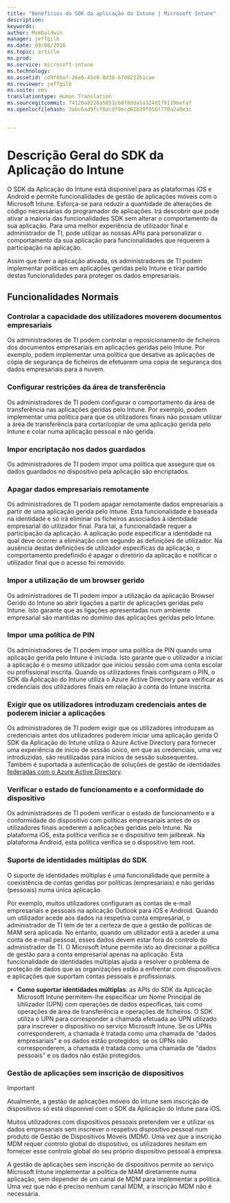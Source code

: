 ```yaml
---
title: "Benefícios do SDK da aplicação do Intune | Microsoft Intune"
description: 
keywords: 
author: Msmbaldwin
manager: jeffgilb
ms.date: 09/08/2016
ms.topic: article
ms.prod: 
ms.service: microsoft-intune
ms.technology: 
ms.assetid: cd9f05e7-26e6-45e0-8d38-67d8232b1cae
ms.reviewer: jeffgilb
ms.suite: ems
translationtype: Human Translation
ms.sourcegitcommit: 74120a8228a5851cb8f8dda1a324d1f9119befaf
ms.openlocfilehash: 3abc6ad9fcf0acdf9ecd61b39f056f770a2a0e3c


---
```


# Descrição Geral do SDK da Aplicação do Intune
O SDK da Aplicação do Intune está disponível para as plataformas iOS e Android e permite funcionalidades de gestão de aplicações móveis com o Microsoft Intune. Esforça-se para reduzir a quantidade de alterações de código necessárias do programador de aplicações. Irá descobrir que pode ativar a maioria das funcionalidades SDK sem alterar o comportamento da sua aplicação. Para uma melhor experiência de utilizador final e administrador de TI, pode utilizar as nossas APIs para personalizar o comportamento da sua aplicação para funcionalidades que requerem a participação na aplicação. 

Assim que tiver a aplicação ativada, os administradores de TI podem implementar políticas em aplicações geridas pelo Intune e tirar partido destas funcionalidades para proteger os dados empresariais.

## Funcionalidades Normais

### Controlar a capacidade dos utilizadores moverem documentos empresariais
Os administradores de TI podem controlar o reposicionamento de ficheiros dos documentos empresariais em aplicações geridas pelo Intune. Por exemplo, podem implementar uma política que desative as aplicações de cópia de segurança de ficheiros de efetuarem uma cópia de segurança dos dados empresariais para a nuvem.

### Configurar restrições da área de transferência
Os administradores de TI podem configurar o comportamento da área de transferência nas aplicações geridas pelo Intune. Por exemplo, podem implementar uma política para que os utilizadores finais não possam utilizar a área de transferência para cortar/copiar de uma aplicação gerida pelo Intune e colar numa aplicação pessoal e não gerida.

### Impor encriptação nos dados guardados
Os administradores de TI podem impor uma política que assegure que os dados guardados no dispositivo pela aplicação são encriptados.

### Apagar dados empresariais remotamente
Os administradores de TI podem apagar remotamente dados empresariais a partir de uma aplicação gerida pelo Intune. Esta funcionalidade é baseada na identidade e só irá eliminar os ficheiros associados à identidade empresarial do utilizador final. Para tal, a funcionalidade requer a participação da aplicação. A aplicação pode especificar a identidade na qual deve ocorrer a eliminação com segundo as definições de utilizador. Na ausência destas definições de utilizador específicas da aplicação, o comportamento predefinido é apagar o diretório da aplicação e notificar o utilizador final que o acesso foi removido.

### Impor a utilização de um browser gerido
Os administradores de TI podem impor a utilização da aplicação Browser Gerido do Intune ao abrir ligações a partir de aplicações geridas pelo Intune. Isto garante que as ligações apresentadas num ambiente empresarial são mantidas no domínio das aplicações geridas pelo Intune.

### Impor uma política de PIN
Os administradores de TI podem impor uma política de PIN quando uma aplicação gerida pelo Intune é iniciada. Isto garante que o utilizador a iniciar a aplicação é o mesmo utilizador que iniciou sessão com uma conta escolar ou profissional inscrita. Quando os utilizadores finais configuram o PIN, o SDK da Aplicação do Intune utiliza o Azure Active Directory para verificar as credenciais dos utilizadores finais em relação à conta do Intune inscrita.

### Exigir que os utilizadores introduzam credenciais antes de poderem iniciar a aplicações
Os administradores de TI podem exigir que os utilizadores introduzam as credenciais antes dos utilizadores poderem iniciar uma aplicação gerida  O SDK da Aplicação do Intune utiliza o Azure Active Directory para fornecer uma experiência de início de sessão único, em que as credenciais, uma vez introduzidas, são reutilizadas para inícios de sessão subsequentes. Também é suportada a autenticação de soluções de gestão de identidades [federadas com o Azure Active Directory](https://msdn.microsoft.com/library/azure/jj679342.aspx).

### Verificar o estado de funcionamento e a conformidade do dispositivo
Os administradores de TI podem verificar o estado de funcionamento e a conformidade do dispositivo com políticas empresariais antes de os utilizadores finais acederem a aplicações geridas pelo Intune. Na plataforma iOS, esta política verifica se o dispositivo tem jailbreak. Na plataforma Android, esta política verifica se o dispositivo tem root.

### Suporte de identidades múltiplas do SDK
O suporte de identidades múltiplas é uma funcionalidade que permite a coexistência de contas geridas por políticas (empresariais) e não geridas (pessoais) numa única aplicação.

Por exemplo, muitos utilizadores configuram as contas de e-mail empresariais e pessoais na aplicação Outlook para iOS e Android. Quando um utilizador acede aos dados na respetiva conta empresarial, o administrador de TI tem de ter a certeza de que a gestão de políticas de MAM será aplicada. No entanto, quando um utilizador está a aceder a uma conta de e-mail pessoal, esses dados devem estar fora do controlo do administrador de TI. O Microsoft Intune permite isto ao direcionar a política de gestão para a conta empresarial apenas na aplicação. Esta funcionalidade de identidades múltiplas ajuda a resolver o problema de proteção de dados que as organizações estão a enfrentar com dispositivos e aplicações que suportam contas pessoais e profissionais.

* **Como suportar identidades múltiplas**: as APIs do SDK da Aplicação Microsoft Intune permitem-lhe especificar um Nome Principal de Utilizador (UPN) com operações de dados específicas, tais como operações de área de transferência e operações de ficheiros. O SDK utiliza o UPN para corresponder a chamada efetuada ao UPN utilizado para inscrever o dispositivo no serviço Microsoft Intune. Se os UPNs corresponderem, a chamada é tratada como uma chamada de "dados empresariais" e os dados estão protegidos; se os UPNs não corresponderem, a chamada é tratada como uma chamada de "dados pessoais" e os dados não estão protegidos.

### Gestão de aplicações sem inscrição de dispositivos

>[!IMPORTANT]
>Atualmente, a gestão de aplicações móveis do Intune sem inscrição de dispositivos só está disponível com o SDK da Aplicação do Intune para iOS. 


Muitos utilizadores com dispositivos pessoais pretendem ver e utilizar os dados empresariais sem inscrever o respetivo dispositivo pessoal num produto de Gestão de Dispositivos Móveis (MDM). Uma vez que a inscrição MDM requer controlo global do dispositivo, os utilizadores hesitam em fornecer esse controlo global do seu próprio dispositivo pessoal à empresa.

A gestão de aplicações sem inscrição de dispositivos permite ao serviço Microsoft Intune implementar a política de MAM diretamente numa aplicação, sem depender de um canal de MDM para implementar a política. Uma vez que não é preciso nenhum canal MDM, a inscrição MDM não é necessária.



<!--HONumber=Sep16_HO4-->


